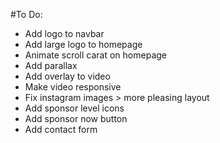 #To Do:
* Add logo to navbar
* Add large logo to homepage
* Animate scroll carat on homepage
* Add parallax
* Add overlay to video
* Make video responsive
* Fix instagram images > more pleasing layout
* Add sponsor level icons
* Add sponsor now button
* Add contact form